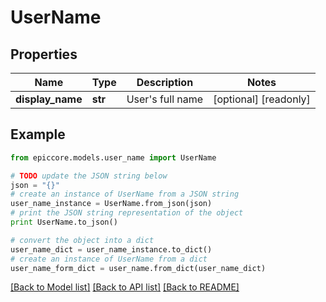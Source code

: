 # UserName


## Properties

Name | Type | Description | Notes
------------ | ------------- | ------------- | -------------
**display_name** | **str** | User&#39;s full name | [optional] [readonly] 

## Example

```python
from epiccore.models.user_name import UserName

# TODO update the JSON string below
json = "{}"
# create an instance of UserName from a JSON string
user_name_instance = UserName.from_json(json)
# print the JSON string representation of the object
print UserName.to_json()

# convert the object into a dict
user_name_dict = user_name_instance.to_dict()
# create an instance of UserName from a dict
user_name_form_dict = user_name.from_dict(user_name_dict)
```
[[Back to Model list]](../README.md#documentation-for-models) [[Back to API list]](../README.md#documentation-for-api-endpoints) [[Back to README]](../README.md)


